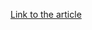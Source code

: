 [Link to the article](https://www.ccinfo.nl/actuele-aanvallen/663984_actuele-aanvallen-en-cyberaanvallen-nieuws-huidige-week#IOC)

